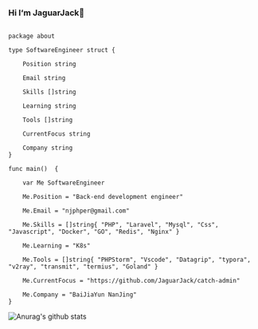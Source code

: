 ### Hi I‘m JaguarJack👋


```golang

package about

type SoftwareEngineer struct {

	Position string

	Email string

	Skills []string

	Learning string

	Tools []string

	CurrentFocus string

	Company string
}

func main()  {

	var Me SoftwareEngineer

	Me.Position = "Back-end development engineer"

	Me.Email = "njphper@gmail.com"

	Me.Skills = []string{ "PHP", "Laravel", "Mysql", "Css", "Javascript", "Docker", "GO", "Redis", "Nginx" }

	Me.Learning = "K8s"

	Me.Tools = []string{ "PHPStorm", "Vscode", "Datagrip", "typora", "v2ray", "transmit", "termius", "Goland" }

	Me.CurrentFocus = "https://github.com/JaguarJack/catch-admin"

	Me.Company = "BaiJiaYun NanJing"
}

```

![Anurag's github stats](https://github-readme-stats.vercel.app/api/?username=JaguarJack&show_icons=true&title_color=fff&icon_color=79ff97&text_color=9f9f9f&bg_color=151515)
